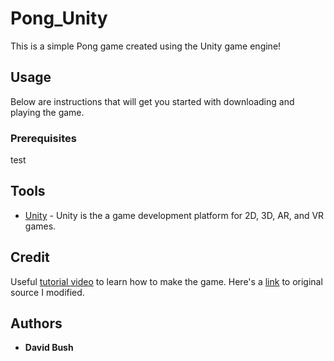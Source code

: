 # Pong_Unity
This is a simple Pong game created using the Unity game engine!

## Usage
Below are instructions that will get you started with downloading and playing the game. 

### Prerequisites
test

## Tools
* [Unity](https://unity.com/) - Unity is the a game development platform for 2D, 3D, AR, and VR games.

## Credit
Useful [tutorial video](https://www.youtube.com/watch?v=AcpaYq0ihaM&list=LL&index=2) to learn how to make the game. 
Here's a [link](https://github.com/zigurous/unity-pong-tutorial) to original source I modified.


## Authors

* **David Bush**


